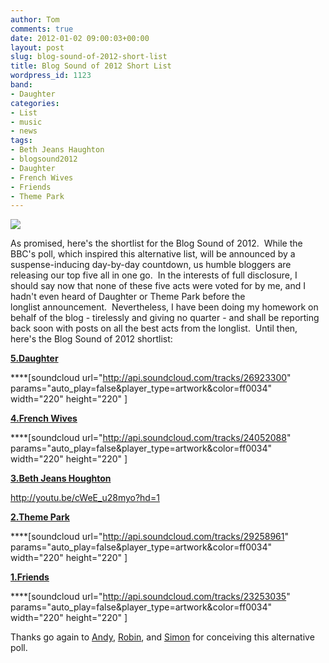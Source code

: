```yaml
---
author: Tom
comments: true
date: 2012-01-02 09:00:03+00:00
layout: post
slug: blog-sound-of-2012-short-list
title: Blog Sound of 2012 Short List
wordpress_id: 1123
band:
- Daughter
categories:
- List
- music
- news
tags:
- Beth Jeans Haughton
- blogsound2012
- Daughter
- French Wives
- Friends
- Theme Park
---
```


[![](http://eatenbymonsters.files.wordpress.com/2012/01/theblogsound_final51.jpg)](http://eatenbymonsters.files.wordpress.com/2012/01/theblogsound_final51.jpg)

As promised, here's the shortlist for the Blog Sound of 2012.  While the BBC's poll, which inspired this alternative list, will be announced by a suspense-inducing day-by-day countdown, us humble bloggers are releasing our top five all in one go.  In the interests of full disclosure, I should say now that none of these five acts were voted for by me, and I hadn't even heard of Daughter or Theme Park before the longlist announcement.  Nevertheless, I have been doing my homework on behalf of the blog - tirelessly and giving no quarter - and shall be reporting back soon with posts on all the best acts from the longlist.  Until then, here's the Blog Sound of 2012 shortlist:

**[5.Daughter](http://ohdaughter.bandcamp.com/)**

****[soundcloud url="http://api.soundcloud.com/tracks/26923300" params="auto_play=false&player_type=artwork&color=ff0034" width="220" height="220" ]

**[4.French Wives](http://frenchwives.bandcamp.com/)**

****[soundcloud url="http://api.soundcloud.com/tracks/24052088" params="auto_play=false&player_type=artwork&color=ff0034" width="220" height="220" ]

**[3.Beth Jeans Houghton](http://www.myspace.com/bethjeanshoughton)**

http://youtu.be/cWeE_u28myo?hd=1

**[2.Theme Park](http://www.themeparkband.com/)**

****[soundcloud url="http://api.soundcloud.com/tracks/29258961" params="auto_play=false&player_type=artwork&color=ff0034" width="220" height="220" ]

**[1.Friends](http://www.myspace.com/friends)**

****[soundcloud url="http://api.soundcloud.com/tracks/23253035" params="auto_play=false&player_type=artwork&color=ff0034" width="220" height="220" ]

Thanks go again to [Andy](http://vonpipmusicalexpress.wordpress.com/), [Robin](http://www.breakingmorewaves.blogspot.com/), and [Simon](http://sweepingthenation.blogspot.com/) for conceiving this alternative poll.
